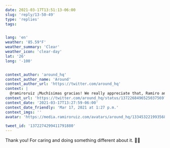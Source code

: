 ```yaml
---
date: 2021-03-17T13:51:13-06:00
slug: 'reply/13-50-49'
type: 'replies'
tags:


lang: 'en'
weather: '85.59°F'
weather_summary: 'Clear'
weather_icon: 'clear-day'
lat: '26'
long: '-100'


context_author: 'around_hq'
context_author_name: 'Around'
context_author_url: 'https://twitter.com/around_hq'
context: |
  @ramiroruiz ¡Muchísimas gracias! We really appreciate that, Ramiro and thank you for trying us out! 😍🙏
context_url: 'https://twitter.com/around_hq/status/1372268496525037569?s=12'
context_date: '2021-03-17T13:27:59-06:00'
context_date_friendly: 'Mar 17, 2021 at 1:27 p.m.'
context_imgs: ''
avatar: 'https://media.ramiroruiz.com/avatars/around_hq/1334532219935682561/LCf8FGHq_bigger.jpg'

tweet_id: '1372274299411791880'
---
```

Thank you! For caring and doing something different about it. 👏🏼